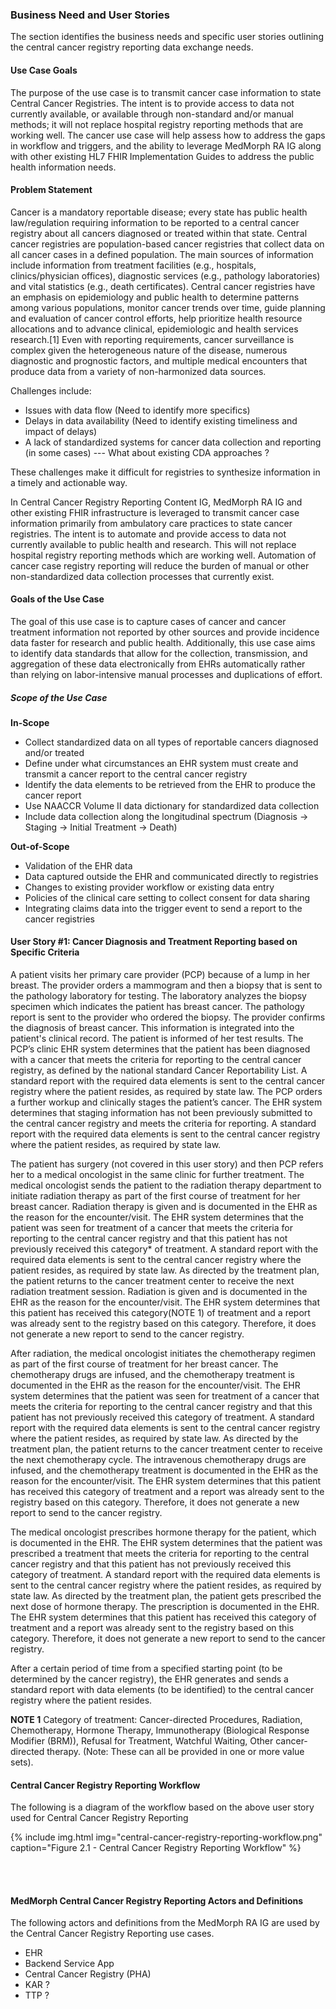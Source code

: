 ### Business Need and User Stories
The section identifies the business needs and specific user stories outlining the central cancer registry reporting data exchange needs.

#### Use Case Goals
The purpose of the use case is to transmit cancer case information to state Central Cancer Registries. The intent is to provide access to data not currently available, or available through non-standard and/or manual methods; it will not replace hospital registry reporting methods that are working well. The cancer use case will help assess how to address the gaps in workflow and triggers, and the ability to leverage MedMorph RA IG along with other existing HL7 FHIR Implementation Guides to address the public health information needs.

#### Problem Statement
Cancer is a mandatory reportable disease; every state has public health law/regulation requiring information to be reported to a central cancer registry about all cancers diagnosed or treated within that state. Central cancer registries are population-based cancer registries that collect data on all cancer cases in a defined population.  The main sources of information include information from treatment facilities (e.g., hospitals, clinics/physician offices), diagnostic services (e.g., pathology laboratories) and vital statistics (e.g., death certificates). Central cancer registries have an emphasis on epidemiology and public health to determine patterns among various populations, monitor cancer trends over time, guide planning and evaluation of cancer control efforts, help prioritize health resource allocations and to advance clinical, epidemiologic and health services research.[1]  Even with reporting requirements, cancer surveillance is complex given the heterogeneous nature of the disease, numerous diagnostic and prognostic factors, and multiple medical encounters that produce data from a variety of non-harmonized data sources.

Challenges include:
* Issues with data flow (Need to identify more specifics)
* Delays in data availability (Need to identify existing timeliness and impact of delays)
* A lack of standardized systems for cancer data collection and reporting (in some cases) --- What about existing CDA approaches ? 


These challenges make it difficult for registries to synthesize information in a timely and actionable way.

In Central Cancer Registry Reporting Content IG, MedMorph RA IG and other existing FHIR infrastructure is leveraged to transmit cancer case information primarily from ambulatory care practices to state cancer registries. The intent is to automate and provide access to data not currently available to public health and research. This will not replace hospital registry reporting methods which are working well. Automation of cancer case registry reporting will reduce the burden of manual or other non-standardized data collection processes that currently exist.

#### Goals of the Use Case
The goal of this use case is to capture cases of cancer and cancer treatment information not reported by other sources and provide incidence data faster for research and public health. Additionally, this use case aims to identify data standards that allow for the collection, transmission, and aggregation of these data electronically from EHRs automatically rather than relying on labor-intensive manual processes and duplications of effort.

##### Scope of the Use Case

**In-Scope**

* Collect standardized data on all types of reportable cancers diagnosed and/or treated
* Define under what circumstances an EHR system must create and transmit a cancer report to the central cancer registry
* Identify the data elements to be retrieved from the EHR to produce the cancer report
* Use NAACCR Volume II data dictionary for standardized data collection
* Include data collection along the longitudinal spectrum (Diagnosis -> Staging -> Initial Treatment -> Death)

**Out-of-Scope**

* Validation of the EHR data
* Data captured outside the EHR and communicated directly to registries
* Changes to existing provider workflow or existing data entry
* Policies of the clinical care setting to collect consent for data sharing
* Integrating claims data into the trigger event to send a report to the cancer registries

 
#### **User Story #1: Cancer Diagnosis and Treatment Reporting based on Specific Criteria** 
A patient visits her primary care provider (PCP) because of a lump in her breast. The provider orders a mammogram and then a biopsy that is sent to the pathology laboratory for testing. The laboratory analyzes the biopsy specimen which indicates the patient has breast cancer. The pathology report is sent to the provider who ordered the biopsy. The provider confirms the diagnosis of breast cancer. This information is integrated into the patient's clinical record. The patient is informed of her test results. The PCP’s clinic EHR system determines that the patient has been diagnosed with a cancer that meets the criteria for reporting to the central cancer registry, as defined by the national standard Cancer Reportability List. A standard report with the required data elements is sent to the central cancer registry where the patient resides, as required by state law. The PCP orders a further workup and clinically stages the patient’s cancer. The EHR system determines that staging information has not been previously submitted to the central cancer registry and meets the criteria for reporting. A standard report with the required data elements is sent to the central cancer registry where the patient resides, as required by state law.

The patient has surgery (not covered in this user story) and then PCP refers her to a medical oncologist in the same clinic for further treatment. The medical oncologist sends the patient to the radiation therapy department to initiate radiation therapy as part of the first course of treatment for her breast cancer. Radiation therapy is given and is documented in the EHR as the reason for the encounter/visit. The EHR system determines that the patient was seen for treatment of a cancer that meets the criteria for reporting to the central cancer registry and that this patient has not previously received this category* of treatment. A standard report with the required data elements is sent to the central cancer registry where the patient resides, as required by state law. As directed by the treatment plan, the patient returns to the cancer treatment center to receive the next radiation treatment session. Radiation is given and is documented in the EHR as the reason for the encounter/visit. The EHR system determines that this patient has received this category(NOTE 1) of treatment and a report was already sent to the registry based on this category. Therefore, it does not generate a new report to send to the cancer registry.

After radiation, the medical oncologist initiates the chemotherapy regimen as part of the first course of treatment for her breast cancer. The chemotherapy drugs are infused, and the chemotherapy treatment is documented in the EHR as the reason for the encounter/visit. The EHR system determines that the patient was seen for treatment of a cancer that meets the criteria for reporting to the central cancer registry and that this patient has not previously received this category of treatment. A standard report with the required data elements is sent to the central cancer registry where the patient resides, as required by state law. As directed by the treatment plan, the patient returns to the cancer treatment center to receive the next chemotherapy cycle. The intravenous chemotherapy drugs are infused, and the chemotherapy treatment is documented in the EHR as the reason for the encounter/visit. The EHR system determines that this patient has received this category of treatment and a report was already sent to the registry based on this category. Therefore, it does not generate a new report to send to the cancer registry.
 
The medical oncologist prescribes hormone therapy for the patient, which is documented in the EHR. The EHR system determines that the patient was prescribed a treatment that meets the criteria for reporting to the central cancer registry and that this patient has not previously received this category of treatment. A standard report with the required data elements is sent to the central cancer registry where the patient resides, as required by state law. As directed by the treatment plan, the patient gets prescribed the next dose of hormone therapy. The prescription is documented in the EHR. The EHR system determines that this patient has received this category of treatment and a report was already sent to the registry based on this category. Therefore, it does not generate a new report to send to the cancer registry.

After a certain period of time from a specified starting point (to be determined by the cancer registry), the EHR generates and sends a standard report with data elements (to be identified) to the central cancer registry where the patient resides.

**NOTE 1** Category of treatment: Cancer-directed Procedures, Radiation, Chemotherapy, Hormone Therapy, Immunotherapy (Biological Response Modifier (BRM)), Refusal for Treatment, Watchful Waiting, Other cancer-directed therapy. (Note: These can all be provided in one or more value sets).
 

#### Central Cancer Registry Reporting Workflow 

The following is a diagram of the workflow based on the above user story used for Central Cancer Registry Reporting


{% include img.html img="central-cancer-registry-reporting-workflow.png" caption="Figure 2.1 - Central Cancer Registry Reporting Workflow" %}

<br/>


<br/>


#### MedMorph Central Cancer Registry Reporting Actors and Definitions

The following actors and definitions from the MedMorph RA IG are used by the Central Cancer Registry Reporting use cases. 

* EHR 
* Backend Service App
* Central Cancer Registry (PHA)
* KAR ? 
* TTP ? 
